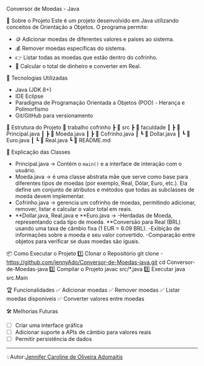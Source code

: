 Conversor de Moedas - Java

📌 Sobre o Projeto
Este é um projeto desenvolvido em Java utilizando conceitos de Orientação a Objetos. O programa permite:

- 🪙 Adicionar moedas de diferentes valores e países ao sistema.
- 💰 Remover moedas específicas do sistema.
- 👉 Listar todas as moedas que estão dentro do cofrinho.
- 🔄 Calcular o total de dinheiro e converter em Real.

🚀 Tecnologias Utilizadas

- Java (JDK 8+)
- IDE Eclipse
- Paradigma de Programação Orientada a Objetos (POO) - Herança e Polimorfismo
- Git/GitHub para versionamento

📂 Estrutura do Projeto
📁 trabalho cofrinho
┣ 📂 src
┣ 📂 faculdade
┃ ┣ 📜 Principal.java
┃ ┣ 📜 Moeda.java
┃ ┣ 📜 Cofrinho.java
┃ ┗ 📜 Dollar.java
┃ ┗ 📜 Euro.java
┃ ┗ 📜 Real.java
┗ 📜 README.md

📝 Explicação das Classes

- Principal.java → Contém o `main()` e a interface de interação com o usuário.
- Moeda.java → é uma classe abstrata mãe que serve como base para diferentes tipos de moedas (por exemplo, Real, Dólar, Euro, etc.). Ela define um conjunto de atributos e métodos que todas as subclasses de moeda devem implementar.
- Cofrinho.java → gerencia um cofrinho de moedas, permitindo adicionar, remover, listar e calcular o valor total em reais.
- **Dollar.java, Real.java e **Euro.java →
  -Herdadas de Moeda, representando cada tipo de moeda.
  \*\*Conversão para Real (BRL) usando uma taxa de câmbio fixa (1 EUR = 6.09 BRL).
  -Exibição de informações sobre a moeda e seu valor convertido.
  -Comparação entre objetos para verificar se duas moedas são iguais.

📦 Como Executar o Projeto
1️⃣ Clonar o Repositório
git clone - https://github.com/jennyAdo/Conversor-de-Moedas-java.git
cd Conversor-de-Moedas-java
2️⃣ Compilar o Projeto
javac src/\*.java
3️⃣ Executar
java src.Main

🏆 Funcionalidades
✅ Adicionar moedas
✅ Remover moedas
✅ Listar moedas disponíveis
✅ Converter valores entre moedas

🛠 Melhorias Futuras

- [ ] Criar uma interface gráfica
- [ ] Adicionar suporte a APIs de câmbio para valores reais
- [ ] Permitir persistência de dados

---

💡Autor:[Jennifer Caroline de Oliveira Adomaitis](https://github.com/jennyAdo)
